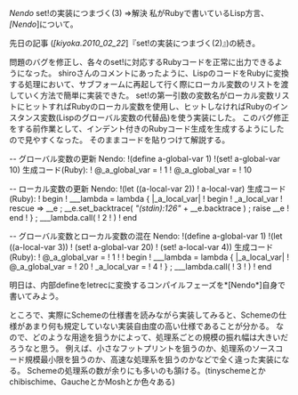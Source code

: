 *Nendo* set!の実装につまづく(3) =>解決
私がRubyで書いているLisp方言、 *[Nendo*]について。

先日の記事 (*[kiyoka.2010_02_22*]『set!の実装につまづく(2)』)の続き。

問題のバグを修正し、各々のset!に対応するRubyコードを正常に出力できるようになった。
shiroさんのコメントにあったように、LispのコードをRubyに変換する処理において、サブフォームに再起して行く際にローカル変数のリストを渡していく方法で簡単に実装できた。
set!の第一引数の変数名がローカル変数リストにヒットすればRubyのローカル変数を使用し、ヒットしなければRubyのインスタンス変数(Lispのグローバル変数の代替品)を使う実装にした。
このバグ修正をする前作業として、インデント付きのRubyコード生成を生成するようにしたので見やすくなった。
そのままコードを貼りつけて解説する。

-- グローバル変数の更新
Nendo:
!(define a-global-var 1)
!(set! a-global-var 10)
生成コード(Ruby):
!  @_a_global_var = 
!    1
!  @_a_global_var = 
!    10

-- ローカル変数の更新
Nendo:
!(let ((a-local-var 2))
!  a-local-var)
生成コード(Ruby):
!  begin
!    ___lambda = lambda { |_a_local_var| 
!        begin
!            _a_local_var
!          rescue => __e ; __e.set_backtrace( *"(stdin):126"* + __e.backtrace ) ; raise __e
!        end
!    } ; ___lambda.call(
!        2
!               )
!  end

-- グローバル変数とローカル変数の混在
Nendo:
!(define a-global-var 1)
!(let ((a-local-var 3))
!  (set! a-global-var 20)
!  (set! a-local-var 4))
生成コード(Ruby):
!  @_a_global_var = 
!    1
!
!  begin
!    ___lambda = lambda { |_a_local_var| 
!        @_a_global_var = 
!          20
!        _a_local_var = 
!          4
!    } ; ___lambda.call(
!        3
!               )
!  end

明日は、内部defineをletrecに変換するコンパイルフェーズを*[Nendo*]自身で書いてみよう。

ところで、実際にSchemeの仕様書を読みながら実装してみると、Schemeの仕様があまり何も規定していない実装自由度の高い仕様であることが分かる。
なので、どのような用途を狙うかによって、処理系ごとの規模の振れ幅は大きいだろうなと思う。
例えば、小さなフットプリントを狙うのか、処理系のソースコード規模最小限を狙うのか、高速な処理系を狙うのかなどで全く違った実装になる。
Schemeの処理系の数が余りにも多いのも頷ける。(tinyschemeとかchibischime、GaucheとかMoshとか色々ある)
